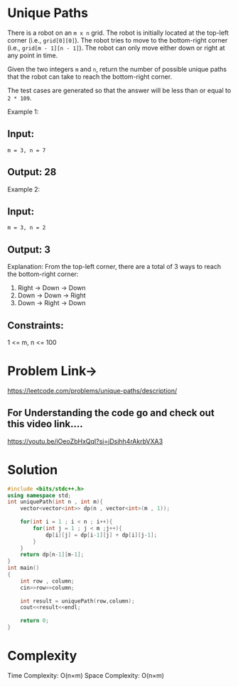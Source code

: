 # Unique Paths

There is a robot on an ```m x n``` grid. The robot is initially located at the top-left corner (i.e., ```grid[0][0]```). The robot tries to move to the bottom-right corner (i.e., ```grid[m - 1][n - 1]```). The robot can only move either down or right at any point in time.

Given the two integers ```m``` and ```n```, return the number of possible unique paths that the robot can take to reach the bottom-right corner.

The test cases are generated so that the answer will be less than or equal to ```2 * 109```.

Example 1:

## Input: 
```m = 3, n = 7```
## Output: 28
Example 2:

## Input: 
```m = 3, n = 2```
## Output: 3

Explanation: From the top-left corner, there are a total of 3 ways to reach the bottom-right corner:
1. Right -> Down -> Down
2. Down -> Down -> Right
3. Down -> Right -> Down
 
## Constraints:
1 <= m, n <= 100

# Problem Link->
https://leetcode.com/problems/unique-paths/description/

## For Understanding the code  go and check out this video link....
https://youtu.be/iOeoZbHxQqI?si=jDsjhh4rAkrbVXA3

# Solution
```C++
#include <bits/stdc++.h>
using namespace std;
int uniquePath(int n , int m){
    vector<vector<int>> dp(n , vector<int>(m , 1));
    
    for(int i = 1 ; i < n ; i++){
        for(int j = 1 ; j < m ;j++){
            dp[i][j] = dp[i-1][j] + dp[i][j-1];
        }
    }
    return dp[n-1][m-1];
}
int main()
{
    int row , column;
    cin>>row>>column;
    
    int result = uniquePath(row,column);
    cout<<result<<endl;
    
    return 0;
}
```
# Complexity
Time Complexity: O(n×m)
Space Complexity: O(n×m)






